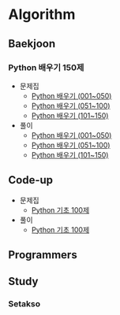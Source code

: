 # Algorithm

## Baekjoon

### Python 배우기 150제

- 문제집
  - [Python 배우기 (001~050)](https://www.acmicpc.net/workbook/view/459)
  - [Python 배우기 (051~100)](https://www.acmicpc.net/workbook/view/460)
  - [Python 배우기 (101~150)](https://www.acmicpc.net/workbook/view/461)
- 풀이
  - [Python 배우기 (001~050)](<https://github.com/HyunseokCheong/Algorithm/tree/main/Baekjoon/Python%20%EB%B0%B0%EC%9A%B0%EA%B8%B0%20150%EC%A0%9C/Python%20%EB%B0%B0%EC%9A%B0%EA%B8%B0%20(001~050)>)
  - [Python 배우기 (051~100)](<https://github.com/HyunseokCheong/Algorithm/tree/main/Baekjoon/Python%20%EB%B0%B0%EC%9A%B0%EA%B8%B0%20150%EC%A0%9C/Python%20%EB%B0%B0%EC%9A%B0%EA%B8%B0%20(051~100)>)
  - [Python 배우기 (101~150)](<https://github.com/HyunseokCheong/Algorithm/tree/main/Baekjoon/Python%20%EB%B0%B0%EC%9A%B0%EA%B8%B0%20150%EC%A0%9C/Python%20%EB%B0%B0%EC%9A%B0%EA%B8%B0%20(101~150)>)

## Code-up

- 문제집
  - [Python 기초 100제](https://codeup.kr/problemsetsol.php?psid=33)
- 풀이
  - [Python 기초 100제](https://github.com/HyunseokCheong/Algorithm/tree/main/Codeup/Python%20%EA%B8%B0%EC%B4%88%20100%EC%A0%9C)

## Programmers

## Study

### Setakso
